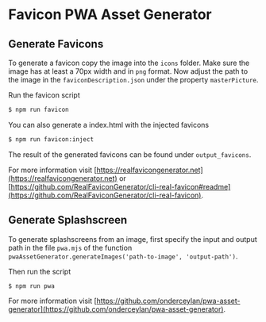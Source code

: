 # Favicon PWA Asset Generator

## Generate Favicons

To generate a favicon copy the image into the `icons` folder. Make sure the image has at least a 70px width and in `png` format. Now adjust the path to the image in the `faviconDescription.json` under the property `masterPicture`. 

Run the favicon script 
```bash
$ npm run favicon
```

You can also generate a index.html with the injected favicons
```bash
$ npm run favicon:inject
```

The result of the generated favicons can be found under `output_favicons`.

For more information visit [https://realfavicongenerator.net](https://realfavicongenerator.net) or [https://github.com/RealFaviconGenerator/cli-real-favicon#readme](https://github.com/RealFaviconGenerator/cli-real-favicon).

## Generate Splashscreen

To generate splashscreens from an image, first specify the input and output path in the file `pwa.mjs` of the function `pwaAssetGenerator.generateImages('path-to-image', 'output-path')`.

Then run the script
```bash
$ npm run pwa
```

For more information visit [https://github.com/onderceylan/pwa-asset-generator](https://github.com/onderceylan/pwa-asset-generator).